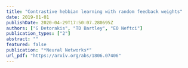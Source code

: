 ```yaml
---
title: "Contrastive hebbian learning with random feedback weights"
date: 2019-01-01
publishDate: 2020-04-29T17:50:07.280695Z
authors: ["G Detorakis", "TD Bartley", "EO Neftci"]
publication_types: ["2"]
abstract: ""
featured: false
publication: "*Neural Networks*"
url_pdf: "https://arxiv.org/abs/1806.07406"
---
```


